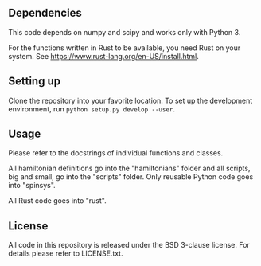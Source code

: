 ## Dependencies

This code depends on numpy and scipy and works only with Python 3.

For the functions written in Rust to be available, you need Rust on your system.
See <https://www.rust-lang.org/en-US/install.html>.

## Setting up

Clone the repository into your favorite location. To set up the development
environment, run `python setup.py develop --user`.

## Usage

Please refer to the docstrings of individual functions and classes.

All hamiltonian definitions go into the "hamiltonians" folder and all scripts,
big and small, go into the "scripts" folder. Only reusable Python code goes into
"spinsys".

All Rust code goes into "rust".

## License

All code in this repository is released under the BSD 3-clause license. For
details please refer to LICENSE.txt.
